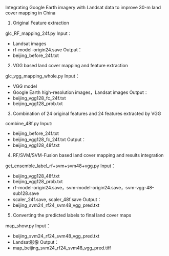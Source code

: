 
Integrating Google Earth imagery with Landsat data to improve 30-m land cover mapping in China


1. Original Feature extraction

glc_RF_mapping_24f.py
Input：
- Landsat images
- rf-model-origin24.save
Output：
- beijing_before_24f.txt


2. VGG based land cover mapping and feature extraction

glc_vgg_mapping_whole.py
Input：
- VGG model
- Google Earth high-resolution images，Landsat images
Output：
- beijing_vgg128_fc_24f.txt
- beijing_vgg128_prob.txt


3. Combination of 24 original features and 24 features extracted by VGG

combine_48f.py
Input:
- beijing_before_24f.txt
- beijing_vgg128_fc_24f.txt
Output：
- beijing_vgg128_48f.txt


4. RF/SVM/SVM-Fusion based land cover mapping and results integration

get_ensemble_label_rf+svm+svm48+vgg.py
Input：
- beijing_vgg128_48f.txt
- beijing_vgg128_prob.txt
- rf-model-origin24.save，svm-model-origin24.save，svm-vgg-48-sub128.save
- scaler_24f.save, scaler_48f.save
Output：
- beijing_svm24_rf24_svm48_vgg_pred.txt


5. Converting the predicted labels to final land cover maps

map_show.py
Input：
- beijing_svm24_rf24_svm48_vgg_pred.txt
- Landsat影像
Output：
- map_beijing_svm24_rf24_svm48_vgg_pred.tiff
